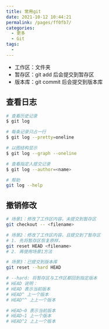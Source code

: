 ```yaml
---
title: 常用git
date: 2021-10-12 10:44:21
permalink: /pages/ff0fb7/
categories:
  - 更多
  - Git
tags:
  - 
---
```


* 工作区：文件夹
* 暂存区：git add 后会提交到暂存区
* 版本库：git commit 后会提交到版本库

## 查看日志
```bash
# 查看历史记录
$ git log

# 每条记录只占一行
$ git log --pretty=oneline

# 以图结构显示
$ git log --graph --oneline

# 查看指定人提交记录
$ git log --author=<name>

# 帮助
git log --help
```

## 撤销修改
```bash
# 场景1：修改了工作区内容，未提交到暂存区
git checkout -- <filename>

# 场景2：修改了工作区内容，且提交到了暂存区
# 1. 先将暂存区恢复原样，
git reset HEAD <filename>
# 2. 再使用场景1方法

# 场景3：已提交到版本库
git reset --hard HEAD

# --hard: 将暂存区与工作区都回到指定版本
# HEAD 说明：
# HEAD 表示当前版本
# HEAD^ 上一个版本
# HEAD^^ 上上一个版本

# HEAD~0 表示当前版本
# HEAD~1 上一个版本
# HEAD^2 上上一个版本
```
